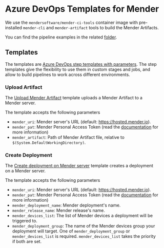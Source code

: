# Azure DevOps Templates for Mender

We use the `mendersoftware/mender-ci-tools` container image with pre-installed `mender-cli` and `mender-artifact` tools to build the Mender Artifacts.

You can find the pipeline examples in the related [folder](../../examples/azure/).

## Templates
The templates are [Azure DevOps step templates with parameters](https://learn.microsoft.com/en-us/azure/devops/pipelines/process/templates?view=azure-devops). The step templates give the flexibility to use them in custom stages and jobs, and allow to build pipelines to work across different environments.

### Upload Artifact
The [Upload Mender Artifact](./mender-artifact-upload.yml) template uploads a Mender Artifact to a Mender server.

The template accepts the following parameters
- `mender_uri`: Mender server's URL (default: https://hosted.mender.io).
- `mender_pat`: Mender Personal Access Token (read the [documentation](https://docs.mender.io/server-integration/using-the-apis#personal-access-tokens) for more information)
- `mender_artifact`: Path of Mender Artifact file, relative to `$(System.DefaultWorkingDirectory)`.

### Create Deployment
The [Create deployment on Mender server](./mender-deployment-create.yml) template creates a deployment on a Mender server.

The template accepts the following parameters
- `mender_uri`: Mender server's URL (default: https://hosted.mender.io).
- `mender_pat`: Mender Personal Access Token (read the [documentation](https://docs.mender.io/server-integration/using-the-apis#personal-access-tokens) for more information)
- `mender_deployment_name`: Mender deployment's name.
- `mender_release_name`: Mender release's name.
- `mender_devices_list`: The list of Mender devices a deployment will be triggered to.
- `mender_deployment_group`: The name of the Mender devices group your deployment will target. One of `mender_deployment_group` or `mender_devices_list` is required. `mender_devices_list` takes the priority if both are set.
